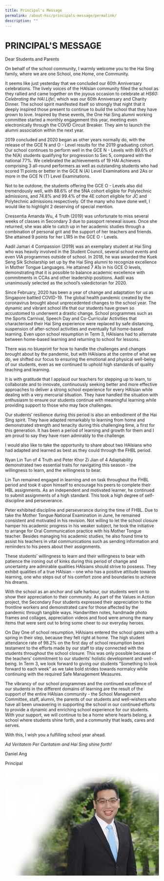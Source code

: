 ```yaml
---
title: Principal's Message
permalink: /about-hsc/principals-message/permalink/
description: ""
---
```

PRINCIPAL'S MESSAGE
===================

Dear Students and Parents

  

On behalf of the school community, I warmly welcome you to the Hai Sing family, where we are one School, one Home, one Community.

  

It seems like just yesterday that we concluded our 60th Anniversary celebrations. The lively voices of the HAIsian community filled the school as they rallied and came together on the joyous occasion to celebrate at _HS60: Celebrating the HAI Life!_, which was our 60th Anniversary and Charity Dinner. The school spirit manifested itself so strongly that night that it deeply inspired those present to continue to build the school that they have grown to love. Inspired by these events, the One Hai Sing alumni working committee started a monthly engagement this year, meeting even electronically through the COVID Circuit Breaker. They aim to launch the alumni association within the next year.

  

2019 concluded and 2020 began as other years normally do, with the release of the GCE N and O - Level results for the 2019 graduating cohort. Our school continues to perform well in the GCE N - Levels with 89.6% of the N(A) students qualifying for progression to Sec 5, compared with the national 77%. We celebrated the achievements of 19 HAI Achievers comprising 3 all-round performers as well as outstanding students who had scored 11 points or better in the GCE N (A) Level Examinations and 2As or more in the GCE N (T) Level Examinations.

  

Not to be outdone, the students offering the GCE O - Levels also did tremendously well, with 88.6% of the 5NA cohort eligible for Polytechnic admissions, and 74.8% and 99.4% of the 4E cohort eligible for JC and Polytechnic admissions respectively. Of the many who have done well, I would like to highlight 2 deserving of special mention.

  

Cressentia Amanda Wu, 4 Truth (2019) was unfortunate to miss several weeks of classes in Secondary 3 due to passport renewal issues. Once she returned, she was able to catch up in her academic studies through a combination of personal grit and the support of her teachers and friends. She attained 9 points for her L1R5 in the GCE O - Levels.

  

Aadil Jamari 4 Compassion (2019) was an exemplary student at Hai Sing who was heavily involved in the Student Council, several school events and even VIA programmes outside of school. In 2018, he was awarded the Kuek Seng Sik Scholarship set up by the Hai Sing alumni to recognize excellence in Mother Tongue Languages. He attained 7 A1s in his GCE O levels, demonstrating that it is possible to balance academic excellence with commitments in CCAs and other leadership positions. Aadil was unanimously selected as the school’s valedictorian for 2020.

  

Since February, 2020 has been a year of change and adaptation for us as Singapore battled COVID-19. The global health pandemic created by the coronavirus brought about unprecedented changes to the school year. The dynamic and vibrant school life that our students have grown so accustomed to underwent a drastic change. School programmes such as the Sports Carnival, Speech Day and Co-Curricular Activities that characterised their Hai Sing experience were replaced by safe distancing, suspension of after-school activities and eventually full home-based learning. Even upon school resumption in Term 3, HAIsians had to alternate between home-based learning and returning to school for lessons.

  

There was no blueprint for how to handle the challenges and changes brought about by the pandemic, but with HAIsians at the centre of what we do, we shifted our focus to ensuring the emotional and physical well-being of our students, even as we continued to uphold high standards of quality teaching and learning.

  

It is with gratitude that I applaud our teachers for stepping up to learn, to collaborate and to innovate, continuously seeking better and more effective approaches to deliver a strong school experience for every HAIsian while dealing with a very mercurial situation. They have handled the situation with enthusiasm to ensure our students continue with meaningful learning while providing support to those who may face challenges.

  

Our students’ resilience during this period is also an embodiment of the Hai Sing spirit. They have adapted remarkably to learning from home and demonstrated strength and tenacity during this challenging time, a first for this generation. It has been a period of learning and growth for them and I am proud to say they have risen admirably to the challenge.

  

I would also like to take the opportunity to share about two HAIsians who had adapted and learned as best as they could through the FHBL period.

  

Nyan Lin Tun of 4 Truth and Peter Khor Zi Jian of 4 Adaptability demonstrated two essential traits for navigating this season - the willingness to learn, and the willingness to bear.

  

Lin Tun remained engaged in learning and on task throughout the FHBL period and took it upon himself to encourage his peers to complete their HBL assignments. As an independent and motivated learner, he continued to submit assignments of a high standard. This took a high degree of self-discipline and perseverance.

  

Peter exhibited discipline and perseverance during the time of FHBL. Due to take the Mother Tongue National Examination in June, he remained consistent and motivated in his revision. Not willing to let the school closure hamper his academic progress in his weaker subject, he took the initiative to arrange for Oral Communication practice with his Mother Tongue teacher. Besides managing his academic studies, he also found time to assist his teachers in vital communications such as sending information and reminders to his peers about their assignments.

  

These students’ willingness to learn and their willingness to bear with patience the ironing out of kinks during this period of change and uncertainty are admirable qualities HAIsians should strive to possess. They exhibit qualities of a true HAIsian – one who has a positive attitude towards learning, one who steps out of his comfort zone and boundaries to achieve his dreams.

  

With the school as an anchor and safe harbour, our students went on to show their appreciation to their community. As part of the Values in Action project, the Secondary Four students expressed their appreciation to the frontline workers and demonstrated care for those affected by the pandemic through tangible ways. Handwritten notes, handmade photo frames and collages, appreciation videos and food were among the many items that were sent out to bring some cheer to our everyday heroes.

  

On Day One of school resumption, HAIsians entered the school gates with a spring in their step, because they felt right at home. The high student attendance rate of 98.2% on the first day of school resumption bears testament to the efforts made by our staff to stay connected with the students throughout the school closure. This was only possible because of the teachers’ commitment to our students’ holistic development and well-being. In Term 3, we look forward to giving our students “Something to look forward to each week” as we take bold strides towards normalcy while continuing with the required Safe Management Measures.

  

The vibrancy of our school programmes and the continued excellence of our students in the different domains of learning are the result of the support of the entire HAIsian community - the School Management Committee, staff, alumni, the parents of our students and well-wishers who have all been unwavering in supporting the school in our continued efforts to provide a dynamic and enriching school experience for our students. With your support, we will continue to be a home where hearts belong, a school where students shine forth, and a community that leads, cares and serves.

  

With this, I wish you a fulfilling school year ahead.

  

_Ad Veritatem Per Caritatem and Hai Sing shine forth!_

  

Daniel Ang

Principal

![](/images/Principal.png)